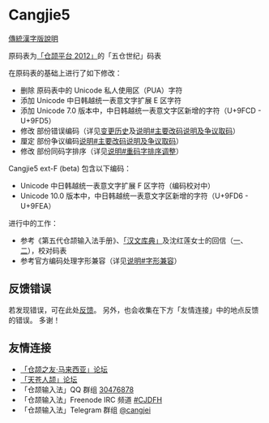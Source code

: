 # Cangjie5

[傳統漢字版說明](https://github.com/Jackchows/Cangjie5/blob/master/README.md)

原码表为[「仓颉平台 2012」](http://www.chinesecj.com/forum/viewthread.php?tid=2596)的「五仓世纪」码表

在原码表的基础上进行了如下修改：
- 删除 原码表中的 Unicode 私人使用区（PUA）字符
- 添加 Unicode 中日韩越统一表意文字扩展 E 区字符
- 添加 Unicode 7.0 版本中，中日韩越统一表意文字区新增的字符（U+9FCD - U+9FD5）
- 修改 部份错误编码（详见[变更历史](https://github.com/Jackchows/Cangjie5/blob/master/change_details.log)及[说明#主要改码说明及争议取码](https://github.com/Jackchows/Cangjie5/blob/master/change_summary.txt#L1)）
- 厘定 部份争议编码[说明#主要改码说明及争议取码](https://github.com/Jackchows/Cangjie5/blob/master/change_summary.txt#L1)）
- 修改 部份同码字排序（详见[说明#重码字排序调整](https://github.com/Jackchows/Cangjie5/blob/master/change_summary.txt#L15)）

Cangjie5 ext-F (beta) 包含以下编码：
- Unicode 中日韩越统一表意文字扩展 F 区字符（编码校对中）
- Unicode 10.0 版本中，中日韩越统一表意文字区新增的字符（U+9FD6 - U+9FEA）

进行中的工作：
- 参考《第五代仓颉输入法手册》、[「汉文库典」](http://hanculture.com/dic/index.php)及沈红莲女士的回信（[一](http://ejsoon.win/phpbb/viewtopic.php?f=3&t=789)、[二](http://ejsoon.win/phpbb/viewtopic.php?f=3&t=793)），校对码表
- 参考官方编码处理字形兼容（详见[说明#字形兼容](https://github.com/Jackchows/Cangjie5/blob/master/change_summary.txt#L8)）

## 反馈错误

若发现错误，可在此处[反馈](https://github.com/Jackchows/Cangjie5/issues/new)。
另外，也会收集在下方「友情连接」中的地点反馈的错误。
多谢！

## 友情连接
- [「仓颉之友·马来西亚」论坛](http://www.chinesecj.com/forum/forum.php)
- [「天苍人颉」论坛](http://ejsoon.win/phpbb/)
- 「仓颉输入法」QQ 群组 [30476878](https://jq.qq.com/?_wv=1027&k=5W3qETZ)
- 「仓颉输入法」Freenode IRC 频道 [#CJDFH](https://webchat.freenode.net/?channels=%23CJDFH)
- 「仓颉输入法」Telegram 群组 [@cangjei](https://t.me/cangjei)
